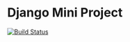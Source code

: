 # Django Mini Project

[![Build Status](https://travis-ci.org/mparkcode/gitpod_blog.svg?branch=master)](https://travis-ci.org/mparkcode/gitpod_blog)